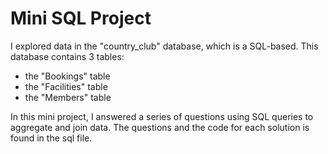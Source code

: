 # Mini SQL Project

I explored data in the "country_club" database, which is a SQL-based. This database
contains 3 tables: <br>
<ul>
<li>the "Bookings" table</li>
<li>the "Facilities" table</li>
<li>the "Members" table</li>
</ul>

In this mini project, I answered a series of questions using SQL queries to aggregate and join data. The questions and the code for each solution is found in the sql file.
